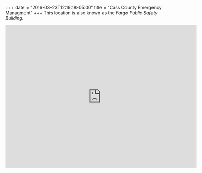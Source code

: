 +++
date = "2016-03-23T12:19:18-05:00"
title = "Cass County Emergency Managment"
+++
This location is also known as the *Fargo Public Safety Building*.

<iframe src="https://www.google.com/maps/embed?pb=!1m18!1m12!1m3!1d87242.12209537721!2d-96.93751434179687!3d46.8964972!2m3!1f0!2f0!3f0!3m2!1i1024!2i768!4f13.1!3m3!1m2!1s0x52c8cae0cb74cd5b%3A0x624e8be6efe639fd!2sCass+County+Emergency+Management!5e0!3m2!1sen!2sus!4v1512332955240" width="600" height="450" frameborder="0" style="border:0" allowfullscreen></iframe>
